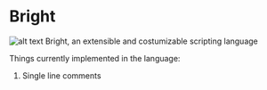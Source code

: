 [logo]: https://raw.githubusercontent.com/GerritLuimstra/bright-lang/master/bright.png "Bright"
# Bright
![alt text][logo] Bright, an extensible and costumizable scripting language

Things currently implemented in the language:
1. Single line comments

